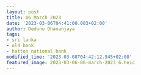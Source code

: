 ```yaml
---
layout: post
title: 06 March 2023
date: '2023-03-06T04:41:00.003+02:00'
author: Dedunu Dhananjaya
tags:
- sri lanka
- old bank
- hatton national bank
modified_time: '2023-03-08T04:42:12.945+02:00'
featured_image: 2023-03-06-06-march-2023_6.heic
---
```

